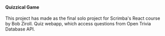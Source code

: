 #### Quizzical Game

This project has made as the final solo project for Scrimba's React course by Bob Ziroll.
Quiz webapp, which access questions from Open Trivia Database API.